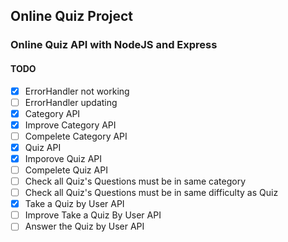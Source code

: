 ## Online Quiz Project

### Online Quiz API with NodeJS and Express

#### TODO

- [x] ErrorHandler not working
- [ ] ErrorHandler updating
- [x] Category API
- [x] Improve Category API
- [ ] Compelete Category API
- [x] Quiz API
- [x] Imporove Quiz API
- [ ] Compelete Quiz API
- [ ] Check all Quiz's Questions must be in same category
- [ ] Check all Quiz's Questions must be in same difficulty as Quiz
- [x] Take a Quiz by User API
- [ ] Improve Take a Quiz By User API
- [ ] Answer the Quiz by User API

